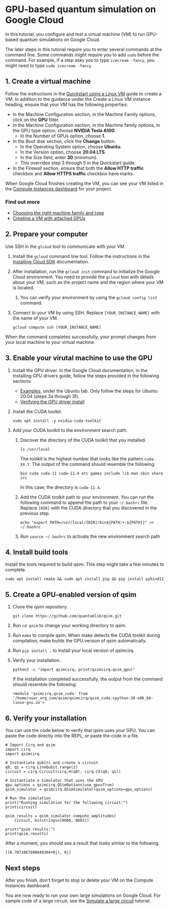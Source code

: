 # GPU-based quantum simulation on Google Cloud

In this tutorial, you configure and test a virtual machine (VM) to run GPU-based
quantum simulations on Google Cloud.

The later steps in this tutorial require you to enter several commands at the
command line. Some commands might require you to add `sudo` before the command.
For example, if a step asks you to type `icecream -fancy`, you might need to
type `sudo icecream -fancy`.

## 1. Create a virtual machine

Follow the instructions in the
[Quickstart using a Linux VM](https://cloud.google.com/compute/docs/quickstart-linux)
guide to create a VM. In addition to the guidance under the Create a Linux VM
instance heading, ensure that your VM has the following properties:

*   In the Machine Configuration section, in the Machine Family options, click
    on the **GPU** filter.
*   In the Machine Configuration section, in the Machine family options, in the
    GPU type option, choose **NVIDIA Tesla A100**.
    *   In the Number of GPUs option, choose **1**.
*   In the Boot disk section, click the **Change** button.
    *   In the Operating System option, choose **Ubuntu**.
    *   In the Version option, choose **20.04 LTS**.
    *   In the Size field, enter **30** (minimum).
    *   This overrides step 3 through 5 in the Quickstart guide.
*   In the Firewall section, ensure that both the **Allow HTTP traffic**
    checkbox and **Allow HTTPS traffic** checkbox have marks.

When Google Cloud finishes creating the VM, you can see your VM listed in the
[Compute Instances dashboard](https://pantheon.corp.google.com/compute/instances)
for your project.

### Find out more

<!-- TODO(cognigami): Add this line when the doc is published: "*   [Choosing hardware for your qsim simulation]()" -->
*   [Choosing the right machine family and type](https://cloud.google.com/blog/products/compute/choose-the-right-google-compute-engine-machine-type-for-you)
*   [Creating a VM with attached GPUs](https://cloud.google.com/compute/docs/gpus/create-vm-with-gpus#create-new-gpu-vm)

## 2. Prepare your computer

Use SSH in the `glcoud` tool to communicate with your VM.

1.  Install the `gcloud` command line tool. Follow the instructions in the
    [Installing Cloud SDK](https://cloud.google.com/sdk/docs/install)
    documentation.
2.  After installation, run the `gcloud init` command to initialize the Google
    Cloud environment. You need to provide the `gcloud` tool with details
    about your VM, such as the project name and the region where your VM is
    located.
    1.  You can verify your environment by using the `gcloud config list`
        command.
3.  Connect to your VM by using SSH.  Replace `[YOUR_INSTANCE_NAME]` with the
    name of your VM.

    ```shell
    gcloud compute ssh [YOUR_INSTANCE_NAME]
    ```

When the command completes successfully, your prompt changes from your local
machine to your virtual machine.

## 3. Enable your virutal machine to use the GPU

1.  Install the GPU driver. In the Google Cloud documentation, in the Installing
    GPU drivers guide, follow the steps provided in the following sections:
    *   [Examples](https://cloud.google.com/compute/docs/gpus/install-drivers-gpu#examples),
        under the Ubuntu tab. Only follow the steps for Ubuntu 20.04 (steps 3a
        through 3f).
    *   [Verifying the GPU driver install](https://cloud.google.com/compute/docs/gpus/install-drivers-gpu#verify-driver-install)
2.  Install the CUDA toolkit.

    ```shell
    sudo apt install -y nvidia-cuda-toolkit`
    ```

3.  Add your CUDA toolkit to the environment search path.
    1.  Discover the directory of the CUDA toolkit that you installed.

        ```shell
        ls /usr/local
        ```

        The toolkit is the highest number that looks like the pattern
        `cuda-XX.Y`.  The output of the command should resemble the
        following:

        ```shell
        bin cuda cuda-11 cuda-11.4 etc games include lib man sbin share src
        ```

        In this case, the directory is `cuda-11.4`.
    2.  Add the CUDA toolkit path to your environment. You can run the following
        command to append the path to your `~/.bashrc` file.  Replace `[DIR]`
        with the CUDA directory that you discovered in the previous step.

        ```shell
        echo "export PATH=/usr/local/[DIR]/bin${PATH:+:${PATH}}" >> ~/.bashrc
        ```

    3.  Run `source ~/.bashrc` to activate the new environment search path

## 4. Install build tools

Install the tools required to build qsim. This step might take a few minutes to
complete.

```shell
sudo apt install cmake && sudo apt install pip && pip install pybind11
```


## 5. Create a GPU-enabled version of qsim

1.  Clone the qsim repository.

    ```shell
    git clone https://github.com/quantumlib/qsim.git
    ```

2.  Run `cd qsim` to change your working directory to qsim.
3.  Run `make` to compile qsim. When make detects the CUDA toolkit during
    compilation, make builds the GPU version of qsim automatically.
4.  Run `pip install .` to install your local version of qsimcirq.
5.  Verify your installation.

    ```shell
    python3 -c "import qsimcirq; print(qsimcirq.qsim_gpu)"
    ```

    If the installation completed successfully, the output from the command
    should resemble the following:

    ```shell
    <module 'qsimcirq.qsim_cuda' from '/home/user_org_com/qsim/qsimcirq/qsim_cuda.cpython-38-x86_64-linux-gnu.so'>
    ```


## 6. Verify your installation

You can use the code below to verify that qsim uses your GPU. You can paste the
code directly into the REPL, or paste the code in a file.

```
# Import Cirq and qsim
import cirq
import qsimcirq

# Instantiate qubits and create a circuit
q0, q1 = cirq.LineQubit.range(2)
circuit = cirq.Circuit(cirq.H(q0), cirq.CX(q0, q1))

# Instantiate a simulator that uses the GPU
gpu_options = qsimcirq.QSimOptions(use_gpu=True)
qsim_simulator = qsimcirq.QSimSimulator(qsim_options=gpu_options)

# Run the simulation
print("Running simulation for the following circuit:")
print(circuit)

qsim_results = qsim_simulator.compute_amplitudes(
    circuit, bitstrings=[0b00, 0b01])

print("qsim results:")
print(qsim_results)
```

After a moment, you should see a result that looks similar to the following.

```
[(0.7071067690849304+0j), 0j]
```

## Next steps

After you finish, don't forget to stop or delete your VM on the Compute
Instances dashboard.

You are now ready to run your own large simulations on Google Cloud. For sample
code of a large circuit, see the [Simulate a large
circuit](https://quantumai.google/qsim/tutorials/q32d14) tutorial.
